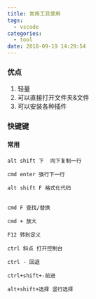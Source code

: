 ```yaml
---
title: 常用工具使用
tags:
  - vscode
categories:
  - tool
date: 2018-09-19 14:29:54
---
```

### 优点

1. 轻量
2. 可以直接打开文件夹&文件
3. 可以安装各种插件

### 快键键

#### 常用
```
alt shift 下  向下复制一行

cmd enter 强行下一行

alt shift F 格式化代码


cmd F 查找/替换

cmd + 放大

F12 转到定义

ctrl 斜点 打开控制台

ctrl - 回退

ctrl+shift+-前进

alt+shift+选择 竖行选择
```